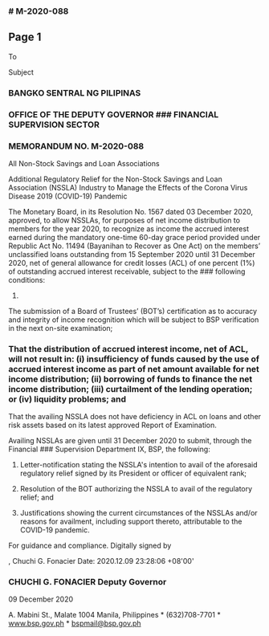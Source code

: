 ### # M-2020-088

## Page 1

To

Subject

### BANGKO SENTRAL NG PILIPINAS

### OFFICE OF THE DEPUTY GOVERNOR ### FINANCIAL SUPERVISION SECTOR

### MEMORANDUM NO. M-2020-088

All Non-Stock Savings and Loan Associations

Additional Regulatory Relief for the Non-Stock Savings and Loan Association (NSSLA) Industry to Manage the Effects of the Corona Virus Disease 2019 (COVID-19) Pandemic

The Monetary Board, in its Resolution No. 1567 dated 03 December 2020, approved, to allow NSSLAs, for purposes of net income distribution to members for the year 2020, to recognize as income the accrued interest earned during the mandatory one-time 60-day grace period provided under Republic Act No. 11494 (Bayanihan to Recover as One Act) on the members’ unclassified loans outstanding from 15 September 2020 until 31 December 2020, net of general allowance for credit losses (ACL) of one percent (1%) of outstanding accrued interest receivable, subject to the ### following conditions:

1.

The submission of a Board of Trustees’ (BOT’s) certification as to accuracy and integrity of income recognition which will be subject to BSP verification in the next on-site examination;

### That the distribution of accrued interest income, net of ACL, will not result in: (i) insufficiency of funds caused by the use of accrued interest income as part of net amount available for net income distribution; (ii) borrowing of funds to finance the net income distribution; (iii) curtailment of the lending operation; or (iv) liquidity problems; and

That the availing NSSLA does not have deficiency in ACL on loans and other risk assets based on its latest approved Report of Examination.

Availing NSSLAs are given until 31 December 2020 to submit, through the Financial ### Supervision Department IX, BSP, the following:

1. Letter-notification stating the NSSLA's intention to avail of the aforesaid regulatory relief signed by its President or officer of equivalent rank;

2. Resolution of the BOT authorizing the NSSLA to avail of the regulatory relief; and

3. Justifications showing the current circumstances of the NSSLAs and/or reasons for availment, including support thereto, attributable to the COVID-19 pandemic.

For guidance and compliance. Digitally signed by

, Chuchi G. Fonacier Date: 2020.12.09 23:28:06 +08'00'

### CHUCHI G. FONACIER Deputy Governor

09 December 2020

A. Mabini St., Malate 1004 Manila, Philippines * (632)708-7701 * www.bsp.gov.ph * bspmail@bsp.gov.ph 